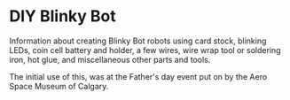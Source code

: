 # DIY Blinky Bot

Information about creating Blinky Bot robots using card stock, blinking LEDs, coin cell battery and holder, a few wires, wire wrap tool or soldering iron, hot glue, and miscellaneous other parts and tools.

The initial use of this, was at the Father's day event put on by the Aero Space Museum of Calgary.
